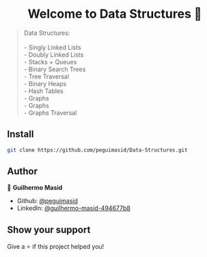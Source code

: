 <h1 align="center">Welcome to Data Structures 👋</h1>
<p>
</p>

> Data Structures: <br /><br /> - Singly Linked Lists <br /> - Doubly Linked Lists <br /> - Stacks + Queues <br /> - Binary Search Trees <br /> - Tree Traversal <br /> - Binary Heaps <br /> - Hash Tables <br /> - Graphs <br /> - Graphs <br /> - Graphs Traversal 

## Install

```sh
git clone https://github.com/peguimasid/Data-Structures.git
```

## Author

👤 **Guilhermo Masid**

* Github: [@peguimasid](https://github.com/peguimasid)
* LinkedIn: [@guilhermo-masid-494677b8](https://linkedin.com/in/guilhermo-masid-494677b8)

## Show your support

Give a ⭐️ if this project helped you!
